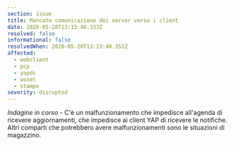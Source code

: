 ```yaml
---
section: issue
title: Mancato comunicazione dei server verso i client
date: 2020-05-28T13:13:40.333Z
resolved: false
informational: false
resolvedWhen: 2020-05-28T13:13:40.351Z
affected:
  - webclient
  - pcp
  - yapds
  - wsnet
  - stampe
severity: disrupted
---
```

*Indagine in corso* - C'è un malfunzionamento che impedisce all'agenda di ricevere aggiornamenti, che impedisce ai client YAP di ricevere le notifiche. Altri comparti che potrebbero avere malfunzionamenti sono le situazioni di magazzino.